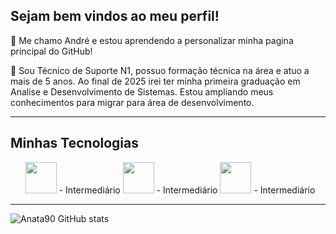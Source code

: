 ## Sejam bem vindos ao meu perfil!

:wolf: Me chamo André e estou aprendendo a personalizar minha pagina principal do GitHub! <br>

:speech_balloon: Sou Técnico de Suporte N1, possuo formação técnica na área e atuo a mais de 5 anos.
Ao final de 2025 irei ter minha primeira graduação em Analise e Desenvolvimento de Sistemas.
Estou ampliando meus conhecimentos para migrar para área de desenvolvimento. <br>

------

## Minhas Tecnologias

<ul>

<img src="https://cdn.jsdelivr.net/gh/devicons/devicon@latest/icons/html5/html5-original-wordmark.svg" width="50px"/> - Intermediário
<img src="https://cdn.jsdelivr.net/gh/devicons/devicon@latest/icons/css3/css3-original-wordmark.svg" width="50px"/> - Intermediário
<img src="https://cdn.jsdelivr.net/gh/devicons/devicon@latest/icons/github/github-original-wordmark.svg" width="50px"/> - Intermediário

</ul>

------

![Anata90 GitHub stats](https://github-readme-stats.vercel.app/api?username=anata90&show_icons=true&theme=tokyonight)


<!--
**anata90/anata90** is a ✨ _special_ ✨ repository because its `README.md` (this file) appears on your GitHub profile.

Here are some ideas to get you started:

- 🔭 I’m currently working on ...
- 🌱 I’m currently learning ...
- 👯 I’m looking to collaborate on ...
- 🤔 I’m looking for help with ...
- 💬 Ask me about ...
- 📫 How to reach me: ...
- 😄 Pronouns: ...
- ⚡ Fun fact: ...
-->
